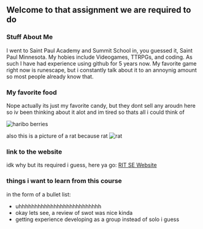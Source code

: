 ## Welcome to that assignment we are required to do

### Stuff About Me
I went to Saint Paul Academy and Summit School in, you guessed it, Saint Paul Minnesota. My hobies include Videogames, TTRPGs, and coding. As such I have had experience using github for 5 years now. My favorite game right now is runescape, but i constantly talk about it to an annoynig amount so most people already know that.

### My favorite food
Nope actually its just my favorite candy, but they dont sell any aroudn here so iv been thinking about it alot and im tired so thats all i could think of

![haribo berries](https://encrypted-tbn3.gstatic.com/shopping?q=tbn:ANd9GcSsbLzlZYG7n5gLtlncC-wml_wq2FTcYNI6zj9VyhJMX7X5xPT104fW1eoFeziCLBJcSeRd29dvcQ&usqp=CAc)

also this is a picture of a rat because rat
![rat](https://i.pinimg.com/originals/8a/c4/bd/8ac4bde92f3f940da9d0340f227abe68.jpg)

### link to the website
idk why but its required i guess, here ya go:
[RIT SE Website](http://www.se.rit.edu/)

### things i want to learn from this course
in the form of a bullet list:

* uhhhhhhhhhhhhhhhhhhhhhhhhhh
* okay lets see, a review of swot was nice kinda
* getting experience developing as a group instead of solo i guess
